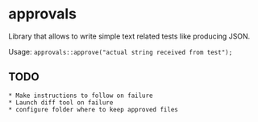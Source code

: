 # approvals

Library that allows to write simple text related tests like producing JSON. 

Usage: ```approvals::approve("actual string received from test");```

## TODO
	* Make instructions to follow on failure
	* Launch diff tool on failure
	* configure folder where to keep approved files
